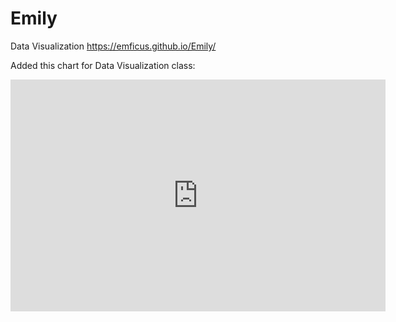 # Emily
Data Visualization
https://emficus.github.io/Emily/

Added this chart for Data Visualization class:

<iframe width="600" height="371" seamless frameborder="0" scrolling="no" src="https://docs.google.com/spreadsheets/d/e/2PACX-1vTwlXQIRN2YO53pEao2MOybXpmN3LheocVUQpSE6lGfHv2Nparf7blJ6COfArkAL_JTRAbj26xSTGsZ/pubchart?oid=1918264526&amp;format=interactive"></iframe>
